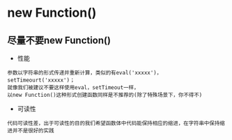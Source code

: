 # new Function()

## 尽量不要new Function()
  - 性能
  ```
  参数以字符串的形式传递并重新计算，类似的有eval('xxxxx')，setTimeourt('xxxxx')；
  就像我们被建议不要这样使用eval，setTimeout一样，
  以new Function()这种形式创建函数同样是不推荐的(除了特殊场景下，你不得不)
  ```
  - 可读性
  ```
  代码可读性差，出于可读性的目的我们希望函数体中代码能保持相应的缩进，在字符串中保持缩进并不是很好的实践
  ```
